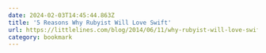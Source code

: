 ```yaml
---
date: 2024-02-03T14:45:44.863Z
title: '5 Reasons Why Rubyist Will Love Swift'
url: https://littlelines.com/blog/2014/06/11/why-rubyist-will-love-swift
category: bookmark
---
```

